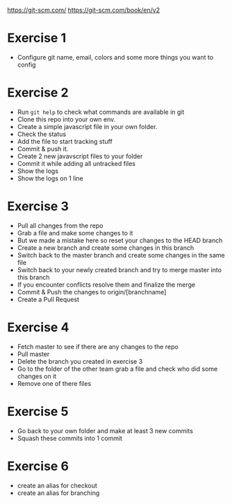 https://git-scm.com/
https://git-scm.com/book/en/v2


# Exercise 1

- Configure git name, email, colors and some more things you want to config


# Exercise 2

- Run `git help` to check what commands are available in git
- Clone this repo into your own env.
- Create a simple javascript file in your own folder.
- Check the status
- Add the file to start tracking stuff
- Commit & push it.
- Create 2 new javavscript files to your folder
- Commit it while adding all untracked files
- Show the logs 
- Show the logs on 1 line


# Exercise 3

- Pull all changes from the repo
- Grab a file and make some changes to it
- But we made a mistake here so reset your changes to the HEAD branch
- Create a new branch and create some changes in this branch
- Switch back to the master branch and create some changes in the same file
- Switch back to your newly created branch and try to merge master into this branch
- If you encounter conflicts resolve them and finalize the merge
- Commit & Push the changes to origin/[branchname]
- Create a Pull Request


# Exercise 4

- Fetch master to see if there are any changes to the repo
- Pull master
- Delete the branch you created in exercise 3
- Go to the folder of the other team grab a file and check who did some changes on it
- Remove one of there files


# Exercise 5

- Go back to your own folder and make at least 3 new commits
- Squash these commits into 1 commit


# Exercise 6

- create an alias for checkout
- create an alias for branching